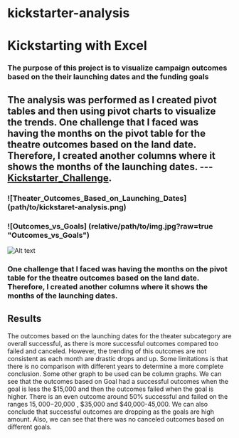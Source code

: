 # kickstarter-analysis
# Kickstarting with Excel

### The purpose of this project is to visualize campaign outcomes based on the their launching dates and the funding goals

## The analysis was performed as I created pivot tables and then using pivot charts to visualize the trends. One challenge that I faced was having the months on the pivot table for the theatre outcomes based on the land date. Therefore, I created another columns where it shows the months of the launching dates. --- [Kickstarter_Challenge](path/to/fKickstarter.xlxs).
### ![Theater_Outcomes_Based_on_Launching_Dates] (path/to/kickstaret-analysis.png)
### ![Outcomes_vs_Goals] (relative/path/to/img.jpg?raw=true "Outcomes_vs_Goals")
![Alt text](relative/path/to/img.jpg?raw=true "Title")

### One challenge that I faced was having the months on the pivot table for the theatre outcomes based on the land date. Therefore, I created another columns where it shows the months of the launching dates. 

## Results
The outcomes based on the launching dates for the theater subcategory are overall successful, as there is more successful outcomes compared too failed and canceled. However, the trending of this outcomes are not consistent as each month are drastic drops and up. Some limitations is that there is no comparison with different years to determine a more complete conclusion. Some other graph to be used can be column graphs.
We can see that the outcomes based on Goal had a successful outcomes when the goal is less the $15,000 and then the outcomes failed when the goal is higher. There is an even outcome around 50% successful and failed on the ranges $15,000-$20,000 , $35,000 and $40,000-45,000. We can also conclude that successful outcomes are dropping as the goals are high amount. Also, we can see that there was no canceled outcomes based on different goals.



